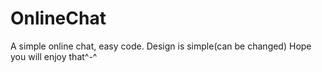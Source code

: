 # OnlineChat
A simple online chat, easy code. Design is simple(can be changed) Hope you will enjoy that^-^
